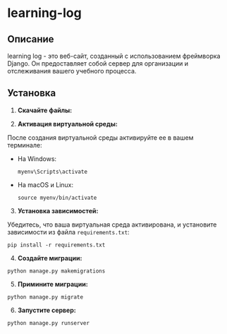 # learning-log

## Описание

learning log - это веб-сайт, созданный с использованием фреймворка Django. Он предоставляет собой сервер для организации и отслеживания вашего учебного процесса.

## Установка

1. **Скачайте файлы:**

2. **Активация виртуальной среды:**

После создания виртуальной среды активируйте ее в вашем терминале:

- На Windows:

  ```
  myenv\Scripts\activate
  ```

- На macOS и Linux:

  ```
  source myenv/bin/activate
  ```

3. **Установка зависимостей:**

  Убедитесь, что ваша виртуальная среда активирована, и установите зависимости из файла `requirements.txt`:

  
  ```
  pip install -r requirements.txt
  ```

4. **Создайте миграции:**

  
  ```
  python manage.py makemigrations
  ```

5. **Примините миграции:**

   
  ```
  python manage.py migrate
  ```
   
6. **Запустите сервер:**
   
   
  ```
  python manage.py runserver
  ```
